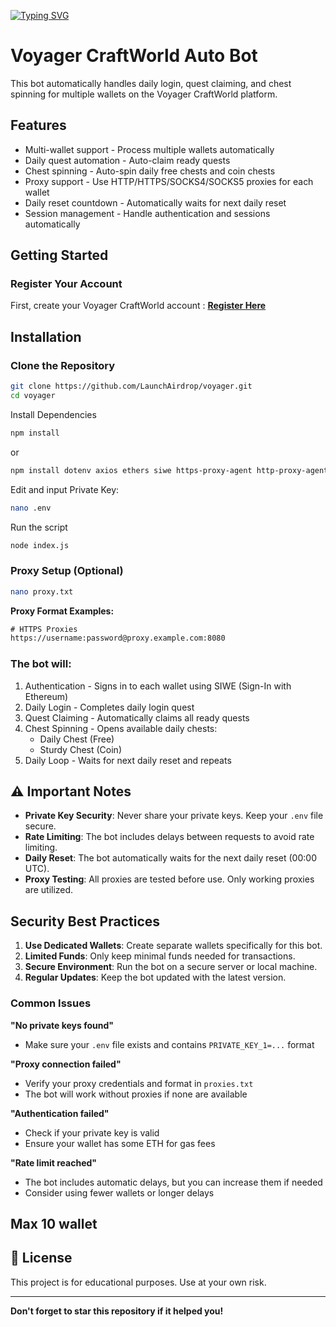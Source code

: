 [![Typing SVG](https://readme-typing-svg.demolab.com?font=Fira+Code&pause=1000&width=435&lines=Welcome+To+Launch+Airdrop)](https://git.io/typing-svg)

# Voyager CraftWorld Auto Bot

This bot automatically handles daily login, quest claiming, and chest spinning for multiple wallets on the Voyager CraftWorld platform.

## Features

- Multi-wallet support - Process multiple wallets automatically
- Daily quest automation - Auto-claim ready quests
- Chest spinning - Auto-spin daily free chests and coin chests
- Proxy support - Use HTTP/HTTPS/SOCKS4/SOCKS5 proxies for each wallet
- Daily reset countdown - Automatically waits for next daily reset
- Session management - Handle authentication and sessions automatically

## Getting Started

### Register Your Account
First, create your Voyager CraftWorld account :
**[Register Here](https://voyager.preview.craft-world.gg)**

## Installation

### Clone the Repository
```bash
git clone https://github.com/LaunchAirdrop/voyager.git
cd voyager
```

Install Dependencies
```bash
npm install 
```
or
```bash
npm install dotenv axios ethers siwe https-proxy-agent http-proxy-agent socks-proxy-agent crypto-js
```

Edit and input Private Key:
```bash
nano .env
```

Run the script
```bash
node index.js
```

### Proxy Setup (Optional)
```bash
nano proxy.txt
```
**Proxy Format Examples:**
```txt
# HTTPS Proxies  
https://username:password@proxy.example.com:8080
```

### The bot will:
1. Authentication - Signs in to each wallet using SIWE (Sign-In with Ethereum)
2. Daily Login - Completes daily login quest
3. Quest Claiming - Automatically claims all ready quests
4. Chest Spinning - Opens available daily chests:
   - Daily Chest (Free)
   - Sturdy Chest (Coin)
5. Daily Loop - Waits for next daily reset and repeats

## ⚠️ Important Notes

- **Private Key Security**: Never share your private keys. Keep your `.env` file secure.
- **Rate Limiting**: The bot includes delays between requests to avoid rate limiting.
- **Daily Reset**: The bot automatically waits for the next daily reset (00:00 UTC).
- **Proxy Testing**: All proxies are tested before use. Only working proxies are utilized.

## Security Best Practices

1. **Use Dedicated Wallets**: Create separate wallets specifically for this bot.
2. **Limited Funds**: Only keep minimal funds needed for transactions.
3. **Secure Environment**: Run the bot on a secure server or local machine.
4. **Regular Updates**: Keep the bot updated with the latest version.

### Common Issues

**"No private keys found"**
- Make sure your `.env` file exists and contains `PRIVATE_KEY_1=...` format

**"Proxy connection failed"**
- Verify your proxy credentials and format in `proxies.txt`
- The bot will work without proxies if none are available

**"Authentication failed"**
- Check if your private key is valid
- Ensure your wallet has some ETH for gas fees

**"Rate limit reached"**
- The bot includes automatic delays, but you can increase them if needed
- Consider using fewer wallets or longer delays

## Max 10 wallet


## 📄 License

This project is for educational purposes. Use at your own risk.

---
 **Don't forget to star this repository if it helped you!**
